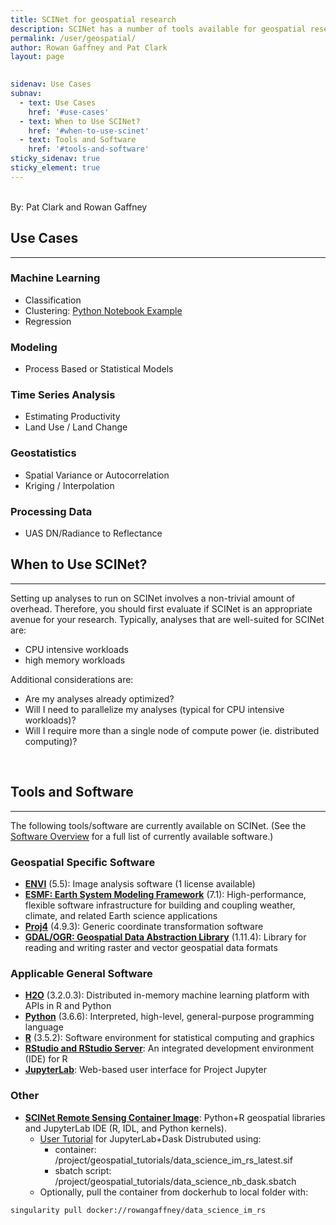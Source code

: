 ```yaml
---
title: SCINet for geospatial research
description: SCINet has a number of tools available for geospatial research
permalink: /user/geospatial/
author: Rowan Gaffney and Pat Clark
layout: page

 
sidenav: Use Cases
subnav:
  - text: Use Cases
    href: '#use-cases'
  - text: When to Use SCINet?
    href: '#when-to-use-scinet'
  - text: Tools and Software
    href: '#tools-and-software'
sticky_sidenav: true
sticky_element: true
---
```

<br>
By: Pat Clark and Rowan Gaffney

## Use Cases
---
### **Machine Learning**
* Classification
* Clustering: [Python Notebook Example](/assets/img/geospatial/Tutorial1_Example2_Hyperspectral.html)
* Regression

### **Modeling**
* Process Based or Statistical Models

### **Time Series Analysis**
* Estimating Productivity
* Land Use / Land Change

### **Geostatistics**
* Spatial Variance or Autocorrelation
* Kriging / Interpolation

### **Processing Data**
* UAS DN/Radiance to Reflectance

## When to Use SCINet?
---
Setting up analyses to run on SCINet involves a non-trivial amount of overhead. Therefore, you should first evaluate if SCINet is an appropriate avenue for your research. Typically, analyses that are well-suited for SCINet are:
* CPU intensive workloads
* high memory workloads

Additional considerations are:
* Are my analyses already optimized?
* Will I need to parallelize my analyses (typical for CPU intensive workloads)?
* Will I require more than a single node of compute power (ie. distributed computing)?
<br>

## Tools and Software
---
The following tools/software are currently available on SCINet. (See the [Software Overview](/guide/software) for a full list of currently available software.)

### Geospatial Specific Software
* [**ENVI**](https://www.harrisgeospatial.com/Software-Technology/ENVI) (5.5): Image analysis software (1 license available)
* [**ESMF: Earth System Modeling Framework**]() (7.1): High-performance, flexible software infrastructure for building and coupling weather, climate, and related Earth science applications
* [**Proj4**](https://github.com/OSGeo/PROJ) (4.9.3): Generic coordinate transformation software
* [**GDAL/OGR: Geospatial Data Abstraction Library**](https://gdal.org/) (1.11.4): Library for reading and writing raster and vector geospatial data formats

### Applicable General Software
* [**H2O**](https://www.h2o.ai) (3.2.0.3): Distributed in-memory machine learning platform with APIs in R and Python
* [**Python**](https://www.python.org/) (3.6.6): Interpreted, high-level, general-purpose programming language
* [**R**](https://www.r-project.org/) (3.5.2): Software environment for statistical computing and graphics
* [**RStudio and RStudio Server**](https://www.rstudio.com/): An integrated development environment (IDE) for R
* [**JupyterLab**](https://jupyterlab.readthedocs.io/en/stable/): Web-based user interface for Project Jupyter

### Other
* [**SCINet Remote Sensing Container Image**](https://hub.docker.com/r/rowangaffney/data_science_im_rs): Python+R geospatial libraries and JupyterLab IDE (R, IDL, and Python kernels).
    * [User Tutorial](/assets/img/geospatial/Tutorial1-JHub.html) for JupyterLab+Dask Distrubuted using:
      * container: /project/geospatial_tutorials/data_science_im_rs_latest.sif
      * sbatch script: /project/geospatial_tutorials/data_science_nb_dask.sbatch
    *  Optionally, pull the container from dockerhub to local folder with:
```bash
singularity pull docker://rowangaffney/data_science_im_rs
```
